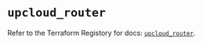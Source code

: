 # `upcloud_router`

Refer to the Terraform Registory for docs: [`upcloud_router`](https://www.terraform.io/docs/providers/upcloud/r/router).
